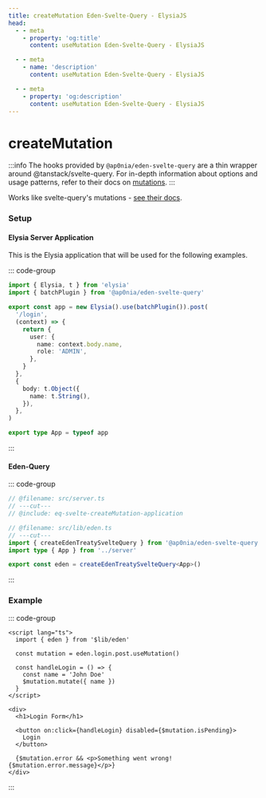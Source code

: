 ```yaml
---
title: createMutation Eden-Svelte-Query - ElysiaJS
head:
  - - meta
    - property: 'og:title'
      content: useMutation Eden-Svelte-Query - ElysiaJS

  - - meta
    - name: 'description'
      content: useMutation Eden-Svelte-Query - ElysiaJS

  - - meta
    - property: 'og:description'
      content: useMutation Eden-Svelte-Query - ElysiaJS
---
```


# createMutation

:::info
The hooks provided by `@ap0nia/eden-svelte-query` are a thin wrapper around @tanstack/svelte-query.
For in-depth information about options and usage patterns,
refer to their docs on [mutations](https://tanstack.com/query/v5/docs/framework/react/guides/mutations).
:::

Works like svelte-query's mutations - [see their docs](https://tanstack.com/query/v5/docs/framework/react/guides/mutations).

### Setup

#### Elysia Server Application

This is the Elysia application that will be used for the following examples.

::: code-group

```typescript twoslash include eq-svelte-createMutation-application [src/server.ts]
import { Elysia, t } from 'elysia'
import { batchPlugin } from '@ap0nia/eden-svelte-query'

export const app = new Elysia().use(batchPlugin()).post(
  '/login',
  (context) => {
    return {
      user: {
        name: context.body.name,
        role: 'ADMIN',
      },
    }
  },
  {
    body: t.Object({
      name: t.String(),
    }),
  },
)

export type App = typeof app
```

:::

#### Eden-Query

::: code-group

```typescript twoslash [src/lib/eden.ts]
// @filename: src/server.ts
// ---cut---
// @include: eq-svelte-createMutation-application

// @filename: src/lib/eden.ts
// ---cut---
import { createEdenTreatySvelteQuery } from '@ap0nia/eden-svelte-query'
import type { App } from '../server'

export const eden = createEdenTreatySvelteQuery<App>()
```

:::

### Example

::: code-group

```svelte [src/routes/+page.svelte]
<script lang="ts">
  import { eden } from '$lib/eden'

  const mutation = eden.login.post.useMutation()

  const handleLogin = () => {
    const name = 'John Doe'
    $mutation.mutate({ name })
  }
</script>

<div>
  <h1>Login Form</h1>

  <button on:click={handleLogin} disabled={$mutation.isPending}>
    Login
  </button>

  {$mutation.error && <p>Something went wrong! {$mutation.error.message}</p>}
</div>
```

:::
